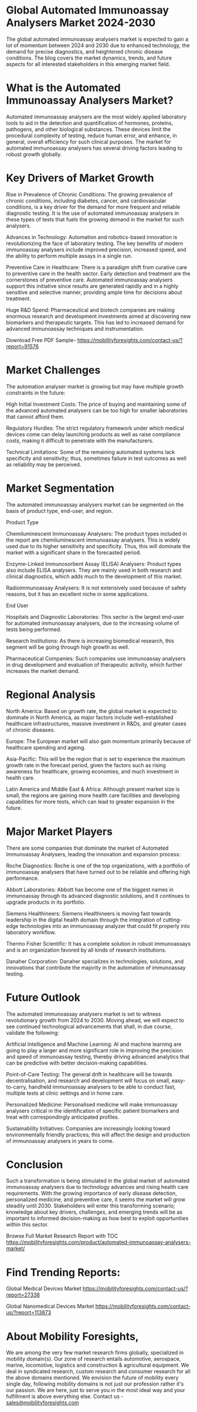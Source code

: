 # Global Automated Immunoassay Analysers Market 2024-2030

The global automated immunoassay analysers market is expected to gain a lot of momentum between 2024 and 2030 due to enhanced technology, the demand for precise diagnostics, and heightened chronic disease conditions. The blog covers the market dynamics, trends, and future aspects for all interested stakeholders in this emerging market field.

# What is the Automated Immunoassay Analysers Market?

Automated immunoassay analysers are the most widely applied laboratory tools to aid in the detection and quantification of hormones, proteins, pathogens, and other biological substances. These devices limit the procedural complexity of testing, reduce human error, and enhance, in general, overall efficiency for such clinical purposes. The market for automated immunoassay analysers has several driving factors leading to robust growth globally.

# Key Drivers of Market Growth

Rise in Prevalence of Chronic Conditions: The growing prevalence of chronic conditions, including diabetes, cancer, and cardiovascular conditions, is a key driver for the demand for more frequent and reliable diagnostic testing. It is the use of automated immunoassay analysers in these types of tests that fuels the growing demand in the market for such analysers.

Advances in Technology: Automation and robotics-based innovation is revolutionizing the face of laboratory testing. The key benefits of modern immunoassay analysers include improved precision, increased speed, and the ability to perform multiple assays in a single run.

Preventive Care in Healthcare: There is a paradigm shift from curative care to preventive care in the health sector. Early detection and treatment are the cornerstones of preventive care. Automated immunoassay analysers support this initiative since results are generated rapidly and in a highly sensitive and selective manner, providing ample time for decisions about treatment.

Huge R&D Spend: Pharmaceutical and biotech companies are making enormous research and development investments aimed at discovering new biomarkers and therapeutic targets. This has led to increased demand for advanced immunoassay techniques and instrumentation.

Download Free PDF Sample- https://mobilityforesights.com/contact-us/?report=91576

# Market Challenges

The automation analyser market is growing but may have multiple growth constraints in the future:

High Initial Investment Costs: The price of buying and maintaining some of the advanced automated analysers can be too high for smaller laboratories that cannot afford them.

Regulatory Hurdles: The strict regulatory framework under which medical devices come can delay launching products as well as raise compliance costs, making it difficult to penetrate with the manufacturers.

Technical Limitations: Some of the remaining automated systems lack specificity and sensitivity; thus, sometimes failure in test outcomes as well as reliability may be perceived.

# Market Segmentation

The automated immunoassay analysers market can be segmented on the basis of product type, end-user, and region.

Product Type

Chemiluminescent Immunoassay Analysers: The product types included in the report are chemiluminescent immunoassay analysers. This is widely used due to its higher sensitivity and specificity. Thus, this will dominate the market with a significant share in the forecasted period.

Enzyme-Linked Immunosorbent Assay (ELISA) Analysers: Product types also include ELISA analysers. They are mainly used in both research and clinical diagnostics, which adds much to the development of this market.

Radioimmunoassay Analysers: It is not extensively used because of safety reasons, but it has an excellent niche in some applications.

End User

Hospitals and Diagnostic Laboratories: This sector is the largest end-user for automated immunoassay analysers, due to the increasing volume of tests being performed.

Research Institutions: As there is increasing biomedical research, this segment will be going through high growth as well.

Pharmaceutical Companies: Such companies use immunoassay analysers in drug development and evaluation of therapeutic activity, which further increases the market demand.

# Regional Analysis

North America: Based on growth rate, the global market is expected to dominate in North America, as major factors include well-established healthcare infrastructures, massive investment in R&Ds, and greater cases of chronic diseases.

Europe: The European market will also gain momentum primarily because of healthcare spending and ageing.

Asia-Pacific: This will be the region that is set to experience the maximum growth rate in the forecast period, given the factors such as rising awareness for healthcare, growing economies, and much investment in health care.

Latin America and Middle East & Africa: Although present market size is small, the regions are gaining more health care facilities and developing capabilities for more tests, which can lead to greater expansion in the future.

# Major Market Players

There are some companies that dominate the market of Automated Immunoassay Analysers, leading the innovation and expansion process:

Roche Diagnostics: Roche is one of the top organizations, with a portfolio of immunoassay analysers that have turned out to be reliable and offering high performance.

Abbott Laboratories: Abbott has become one of the biggest names in immunoassay through its advanced diagnostic solutions, and it continues to upgrade products in its portfolio.

Siemens Healthineers: Siemens Healthineers is moving fast towards leadership in the digital health domain through the integration of cutting-edge technologies into an immunoassay analyzer that could fit properly into laboratory workflow.

Thermo Fisher Scientific: It has a complete solution in robust immunoassays and is an organization favored by all kinds of research institutions.

Danaher Corporation: Danaher specializes in technologies, solutions, and innovations that contribute the majority in the automation of immunoassay testing.

# Future Outlook

The automated immunoassay analysers market is set to witness revolutionary growth from 2024 to 2030. Moving ahead, we will expect to see continued technological advancements that shall, in due course, validate the following:

Artificial Intelligence and Machine Learning: AI and machine learning are going to play a larger and more significant role in improving the precision and speed of immunoassay testing, thereby driving advanced analytics that can be predictive with better decision-making capabilities.

Point-of-Care Testing: The general drift in healthcare will be towards decentralisation, and research and development will focus on small, easy-to-carry, handheld immunoassay analysers to be able to conduct fast, multiple tests at clinic settings and in home care.

Personalized Medicine: Personalised medicine will make immunoassay analysers critical in the identification of specific patient biomarkers and treat with correspondingly anticipated profiles.

Sustainability Initiatives: Companies are increasingly looking toward environmentally friendly practices; this will affect the design and production of immunoassay analysers in years to come.

# Conclusion

Such a transformation is being stimulated in the global market of automated immunoassay analysers due to technology advances and rising health care requirements. With the growing importance of early disease detection, personalized medicine, and preventive care, it seems the market will grow steadily until 2030. Stakeholders will enter this transforming scenario; knowledge about key drivers, challenges, and emerging trends will be as important to informed decision-making as how best to exploit opportunities within this sector.

Browse Full Market Research Report with TOC https://mobilityforesights.com/product/automated-immunoassay-analysers-market/

# Find Trending Reports:

Global Medical Devices Market https://mobilityforesights.com/contact-us/?report=27338

Global Nanomedical Devices Market https://mobilityforesights.com/contact-us/?report=113873


# About Mobility Foresights,
We are among the very few market research firms globally, specialized in mobility domain(s). Our zone of research entails automotive, aerospace, marine, locomotive, logistics and construction & agricultural equipment. We deal in syndicated research, custom research and consumer research for all the above domains mentioned.
We envision the future of mobility every single day, following mobility domains is not just our profession rather it's our passion. We are here, just to serve you in the most ideal way and your fulfillment is above everything else. Contact us -  sales@mobilityforesights.com
